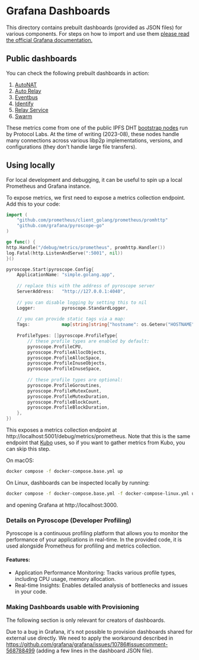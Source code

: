 # Grafana Dashboards

This directory contains prebuilt dashboards (provided as JSON files) for various components.
For steps on how to import and use them [please read the official Grafana documentation.](https://grafana.com/docs/grafana/latest/dashboards/export-import/#import-dashboard)

## Public dashboards

You can check the following prebuilt dashboards in action:

1. [AutoNAT](https://protocollabs.grafana.net/public-dashboards/fce8fdeb629742c89bd70f0ce38dfd97)
2. [Auto Relay](https://protocollabs.grafana.net/public-dashboards/380d52aded12404e9cf6ceccb824b7f9)
3. [Eventbus](https://protocollabs.grafana.net/public-dashboards/048029ac2d7e4a71b281ffea3535026e)
4. [Identify](https://protocollabs.grafana.net/public-dashboards/96b70328253d47c0b352dfae06f12a1b)
5. [Relay Service](https://protocollabs.grafana.net/public-dashboards/4a8cb5d245294893874ed65279b049be)
6. [Swarm](https://protocollabs.grafana.net/public-dashboards/2bd3f1bee9964d40b6786fbe3eafd9fc)

These metrics come from one of the public IPFS DHT [bootstrap nodes](https://docs.ipfs.tech/concepts/nodes/#bootstrap) run by Protocol Labs.
At the time of writing (2023-08), these nodes handle many connections across various libp2p implementations, versions, and configurations (they don't handle large file transfers).

## Using locally

For local development and debugging, it can be useful to spin up a local Prometheus and Grafana instance.

To expose metrics, we first need to expose a metrics collection endpoint. Add this to your code:

```go
import (
    "github.com/prometheus/client_golang/prometheus/promhttp"
    "github.com/grafana/pyroscope-go"
)

go func() {
http.Handle("/debug/metrics/prometheus", promhttp.Handler())
log.Fatal(http.ListenAndServe(":5001", nil))
}()

pyroscope.Start(pyroscope.Config{
    ApplicationName: "simple.golang.app",
    
    // replace this with the address of pyroscope server
    ServerAddress:   "http://127.0.0.1:4040",
    
    // you can disable logging by setting this to nil
    Logger:          pyroscope.StandardLogger,
    
    // you can provide static tags via a map:
    Tags:            map[string]string{"hostname": os.Getenv("HOSTNAME")},
    
    ProfileTypes: []pyroscope.ProfileType{
        // these profile types are enabled by default:
        pyroscope.ProfileCPU,
        pyroscope.ProfileAllocObjects,
        pyroscope.ProfileAllocSpace,
        pyroscope.ProfileInuseObjects,
        pyroscope.ProfileInuseSpace,
        
        // these profile types are optional:
        pyroscope.ProfileGoroutines,
        pyroscope.ProfileMutexCount,
        pyroscope.ProfileMutexDuration,
        pyroscope.ProfileBlockCount,
        pyroscope.ProfileBlockDuration,
    },
})
```

This exposes a metrics collection endpoint at http://localhost:5001/debug/metrics/prometheus. Note that this is the same endpoint that [Kubo](https://github.com/ipfs/kubo) uses, so if you want to gather metrics from Kubo, you can skip this step.

On macOS:
```bash
docker compose -f docker-compose.base.yml up
```
On Linux, dashboards can be inspected locally by running:
```bash
docker compose -f docker-compose.base.yml -f docker-compose-linux.yml up
```

and opening Grafana at http://localhost:3000.


### Details on Pyroscope (Developer Profiling)

Pyroscope is a continuous profiling platform that allows you to monitor the performance of your applications in real-time. In the provided code, it is used alongside Prometheus for profiling and metrics collection.

#### Features:

- Application Performance Monitoring: Tracks various profile types, including CPU usage, memory allocation.
- Real-time Insights: Enables detailed analysis of bottlenecks and issues in your code.

### Making Dashboards usable with Provisioning

The following section is only relevant for creators of dashboards.

Due to a bug in Grafana, it's not possible to provision dashboards shared for external use directly. We need to apply the workaround described in https://github.com/grafana/grafana/issues/10786#issuecomment-568788499 (adding a few lines in the dashboard JSON file).

